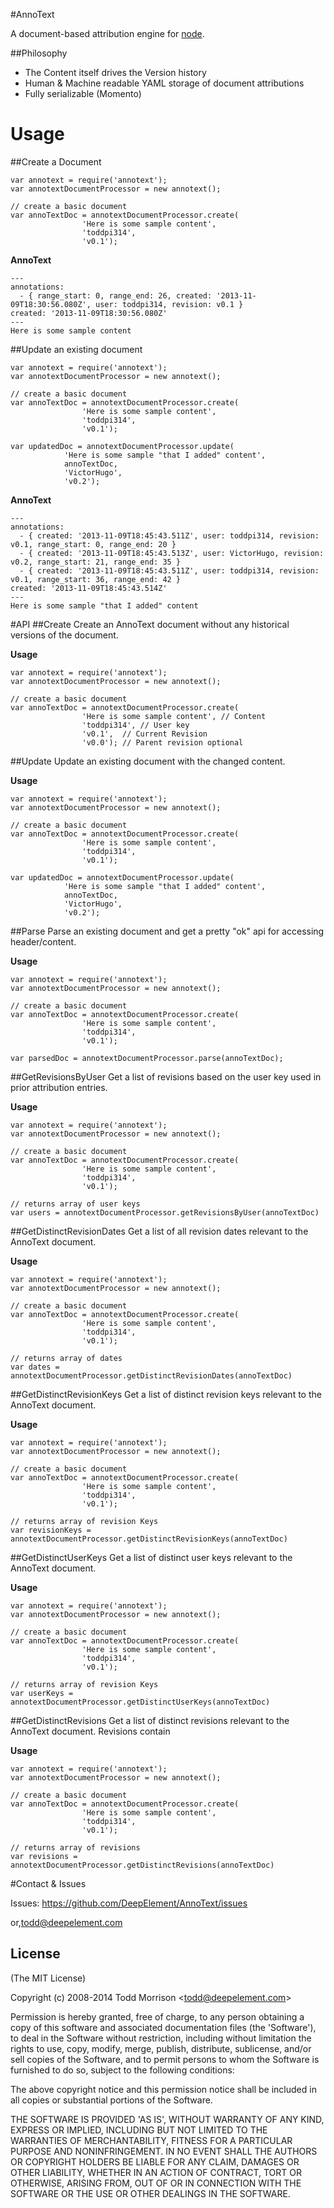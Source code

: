#AnnoText

  A document-based attribution engine for [node](http://nodejs.org).


##Philosophy

* The Content itself drives the Version history
* Human & Machine readable YAML storage of document attributions
* Fully serializable (Momento)


# Usage

##Create a Document

	var annotext = require('annotext');
	var annotextDocumentProcessor = new annotext();
	
	// create a basic document
	var annoTextDoc = annotextDocumentProcessor.create(
					'Here is some sample content',
					'toddpi314', 
					'v0.1');			

**AnnoText**

	---
	annotations:
	  - { range_start: 0, range_end: 26, created: '2013-11-09T18:30:56.080Z', user: toddpi314, revision: v0.1 }
	created: '2013-11-09T18:30:56.080Z'
	---
	Here is some sample content

##Update an existing document

	var annotext = require('annotext');
	var annotextDocumentProcessor = new annotext();
	
	// create a basic document
	var annoTextDoc = annotextDocumentProcessor.create(
					'Here is some sample content',
					'toddpi314', 
					'v0.1');
					
	var updatedDoc = annotextDocumentProcessor.update(
				'Here is some sample "that I added" content',
				annoTextDoc,
				'VictorHugo',
				'v0.2');
		

**AnnoText**

	---
	annotations:
	  - { created: '2013-11-09T18:45:43.511Z', user: toddpi314, revision: v0.1, range_start: 0, range_end: 20 }
	  - { created: '2013-11-09T18:45:43.513Z', user: VictorHugo, revision: v0.2, range_start: 21, range_end: 35 }
	  - { created: '2013-11-09T18:45:43.511Z', user: toddpi314, revision: v0.1, range_start: 36, range_end: 42 }
	created: '2013-11-09T18:45:43.514Z'
	---
	Here is some sample "that I added" content

#API
##Create
Create an AnnoText document without any historical versions of the document. 

**Usage**

	var annotext = require('annotext');
	var annotextDocumentProcessor = new annotext();
	
	// create a basic document
	var annoTextDoc = annotextDocumentProcessor.create(
					'Here is some sample content', // Content
					'toddpi314', // User key
					'v0.1',  // Current Revision
					'v0.0'); // Parent revision optional		

##Update
Update an existing document with the changed content. 

**Usage**

	var annotext = require('annotext');
	var annotextDocumentProcessor = new annotext();
	
	// create a basic document
	var annoTextDoc = annotextDocumentProcessor.create(
					'Here is some sample content',
					'toddpi314', 
					'v0.1');
					
	var updatedDoc = annotextDocumentProcessor.update(
				'Here is some sample "that I added" content',
				annoTextDoc,
				'VictorHugo',
				'v0.2');


##Parse
Parse an existing document and get a pretty "ok" api for accessing header/content.

**Usage**

	var annotext = require('annotext');
	var annotextDocumentProcessor = new annotext();
	
	// create a basic document
	var annoTextDoc = annotextDocumentProcessor.create(
					'Here is some sample content',
					'toddpi314', 
					'v0.1');
					
	var parsedDoc = annotextDocumentProcessor.parse(annoTextDoc);



##GetRevisionsByUser
Get a list of revisions based on the user key used in prior attribution entries.

**Usage**

	var annotext = require('annotext');
	var annotextDocumentProcessor = new annotext();
	
	// create a basic document
	var annoTextDoc = annotextDocumentProcessor.create(
					'Here is some sample content',
					'toddpi314', 
					'v0.1');
					
	// returns array of user keys
	var users = annotextDocumentProcessor.getRevisionsByUser(annoTextDoc)


##GetDistinctRevisionDates
Get a list of all revision dates relevant to the AnnoText document.

**Usage**

	var annotext = require('annotext');
	var annotextDocumentProcessor = new annotext();
	
	// create a basic document
	var annoTextDoc = annotextDocumentProcessor.create(
					'Here is some sample content',
					'toddpi314', 
					'v0.1');
					
	// returns array of dates
	var dates = annotextDocumentProcessor.getDistinctRevisionDates(annoTextDoc)

##GetDistinctRevisionKeys
Get a list of distinct revision keys relevant to the AnnoText document.

**Usage**

	var annotext = require('annotext');
	var annotextDocumentProcessor = new annotext();
	
	// create a basic document
	var annoTextDoc = annotextDocumentProcessor.create(
					'Here is some sample content',
					'toddpi314', 
					'v0.1');
					
	// returns array of revision Keys
	var revisionKeys = annotextDocumentProcessor.getDistinctRevisionKeys(annoTextDoc)

##GetDistinctUserKeys
Get a list of distinct user keys relevant to the AnnoText document.

**Usage**

	var annotext = require('annotext');
	var annotextDocumentProcessor = new annotext();
	
	// create a basic document
	var annoTextDoc = annotextDocumentProcessor.create(
					'Here is some sample content',
					'toddpi314', 
					'v0.1');
					
	// returns array of revision Keys
	var userKeys = annotextDocumentProcessor.getDistinctUserKeys(annoTextDoc)

##GetDistinctRevisions
Get a list of distinct revisions relevant to the AnnoText document.
Revisions contain 

**Usage**

	var annotext = require('annotext');
	var annotextDocumentProcessor = new annotext();
	
	// create a basic document
	var annoTextDoc = annotextDocumentProcessor.create(
					'Here is some sample content',
					'toddpi314', 
					'v0.1');
					
	// returns array of revisions
	var revisions = annotextDocumentProcessor.getDistinctRevisions(annoTextDoc)

#Contact & Issues

Issues: https://github.com/DeepElement/AnnoText/issues

or,<todd@deepelement.com>

## License

(The MIT License)

Copyright (c) 2008-2014 Todd Morrison &lt;todd@deepelement.com&gt;

Permission is hereby granted, free of charge, to any person obtaining
a copy of this software and associated documentation files (the
'Software'), to deal in the Software without restriction, including
without limitation the rights to use, copy, modify, merge, publish,
distribute, sublicense, and/or sell copies of the Software, and to
permit persons to whom the Software is furnished to do so, subject to
the following conditions:

The above copyright notice and this permission notice shall be
included in all copies or substantial portions of the Software.

THE SOFTWARE IS PROVIDED 'AS IS', WITHOUT WARRANTY OF ANY KIND,
EXPRESS OR IMPLIED, INCLUDING BUT NOT LIMITED TO THE WARRANTIES OF
MERCHANTABILITY, FITNESS FOR A PARTICULAR PURPOSE AND NONINFRINGEMENT.
IN NO EVENT SHALL THE AUTHORS OR COPYRIGHT HOLDERS BE LIABLE FOR ANY
CLAIM, DAMAGES OR OTHER LIABILITY, WHETHER IN AN ACTION OF CONTRACT,
TORT OR OTHERWISE, ARISING FROM, OUT OF OR IN CONNECTION WITH THE
SOFTWARE OR THE USE OR OTHER DEALINGS IN THE SOFTWARE.

